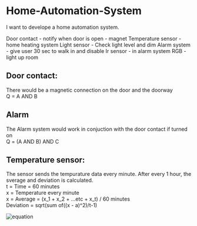 # Home-Automation-System

I want to develope a home automation system.

Door contact - notify when door is open - magnet
Temperature sensor - home heating system
Light sensor -  Check light level and dim
Alarm system - give user 30 sec to walk in and disable
Ir sensor - in alarm system
RGB - light up room

## Door contact:
There would be a magnetic connection on the door and the doorway <br />
Q = A AND B
## Alarm
The Alarm system would work in conjuction with the door contact if turned on <br />
Q = (A AND B) AND C

## Temperature sensor:
The sensor sends the tempurature data every minute. After every 1 hour, the sverage and deviation is calculated. <br />
t = Time = 60 minutes <br />
x = Temperature every minute <br />
x = Average = (x_1 + x_2 + ...etc + x_t) / 60 minutes <br />
Deviation = sqrt(sum of((x - a)^2)/t-1)

![equation](https://user-images.githubusercontent.com/114096417/222480857-b17352bb-b963-4fe4-8874-51e6438808c5.png)

##
